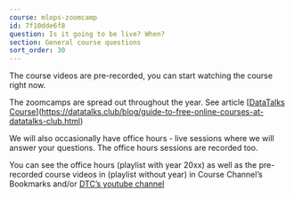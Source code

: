 ```yaml
---
course: mlops-zoomcamp
id: 7f10dde6f8
question: Is it going to be live? When?
section: General course questions
sort_order: 30
---
```


The course videos are pre-recorded, you can start watching the course right now.

The zoomcamps are spread out throughout the year. See article [[DataTalks Course](https://datatalks.club/blog/guide-to-free-online-courses-at-datatalks-club.html)](https://datatalks.club/blog/guide-to-free-online-courses-at-datatalks-club.html)

We will also occasionally have office hours - live sessions where we will answer your questions. The office hours sessions are recorded too.

You can see the office hours (playlist with year 20xx) as well as the pre-recorded course videos in (playlist without year) in Course Channel’s Bookmarks and/or [DTC’s youtube channel](https://www.youtube.com/@DataTalksClub/playlists)

